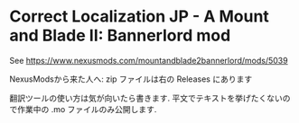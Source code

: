 # Correct Localization JP - A Mount and Blade II: Bannerlord mod

See https://www.nexusmods.com/mountandblade2bannerlord/mods/5039

NexusModsから来た人へ: zip ファイルは右の Releases にあります

翻訳ツールの使い方は気が向いたら書きます. 平文でテキストを挙げたくないので作業中の .mo ファイルのみ公開します.
